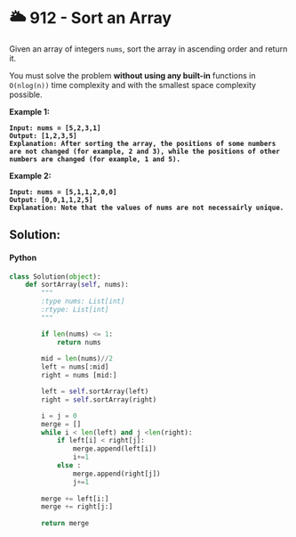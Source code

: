 # 🌥 912 - Sort an Array

Given an array of integers `nums`, sort the array in ascending order and return it.

You must solve the problem **without using any built-in** functions in `O(nlog(n))` time complexity and with the smallest space complexity possible.

&#x20;

**Example 1:**

<pre><code><strong>Input: nums = [5,2,3,1]
</strong><strong>Output: [1,2,3,5]
</strong><strong>Explanation: After sorting the array, the positions of some numbers are not changed (for example, 2 and 3), while the positions of other numbers are changed (for example, 1 and 5).
</strong></code></pre>

**Example 2:**

<pre><code><strong>Input: nums = [5,1,1,2,0,0]
</strong><strong>Output: [0,0,1,1,2,5]
</strong><strong>Explanation: Note that the values of nums are not necessairly unique.
</strong></code></pre>

## Solution:

#### Python

```python
class Solution(object):
    def sortArray(self, nums):
        """
        :type nums: List[int]
        :rtype: List[int]
        """

        if len(nums) <= 1:
            return nums
        
        mid = len(nums)//2
        left = nums[:mid]
        right = nums [mid:]

        left = self.sortArray(left)
        right = self.sortArray(right)

        i = j = 0
        merge = []
        while i < len(left) and j <len(right):
            if left[i] < right[j]:
                merge.append(left[i])
                i+=1
            else :
                merge.append(right[j])
                j+=1
        
        merge += left[i:]
        merge += right[j:]
        
        return merge
```


